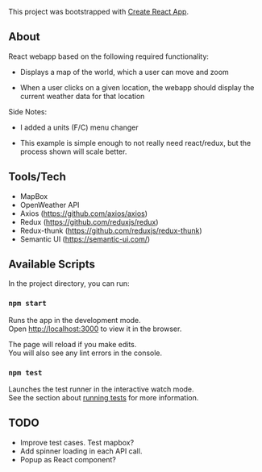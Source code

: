 This project was bootstrapped with [Create React App](https://github.com/facebook/create-react-app).

## About

React webapp based on the following required functionality:

- Displays a map of the world, which a user can move and zoom

- When a user clicks on a given location, the webapp should display the current weather data for that location

Side Notes:

- I added a units (F/C) menu changer

- This example is simple enough to not really need react/redux, but the process shown will scale better.

## Tools/Tech

- MapBox
- OpenWeather API
- Axios (https://github.com/axios/axios)
- Redux (https://github.com/reduxjs/redux)
- Redux-thunk (https://github.com/reduxjs/redux-thunk)
- Semantic UI (https://semantic-ui.com/)

## Available Scripts

In the project directory, you can run:

### `npm start`

Runs the app in the development mode.<br>
Open [http://localhost:3000](http://localhost:3000) to view it in the browser.

The page will reload if you make edits.<br>
You will also see any lint errors in the console.

### `npm test`

Launches the test runner in the interactive watch mode.<br>
See the section about [running tests](https://facebook.github.io/create-react-app/docs/running-tests) for more information.

## TODO

- Improve test cases. Test mapbox?
- Add spinner loading in each API call.
- Popup as React component?